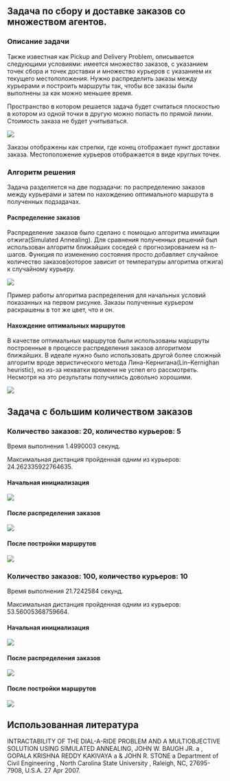 ## Задача по сбору и доставке заказов со множеством агентов.
### Описание задачи
Также известная как Pickup and Delivery Problem, описывается следующими условиями: имеется множество заказов, с указанием точек сбора и точек доставки и множество курьеров с указанием их текущего местоположения. Нужно распределить заказы между курьерами и построить маршруты так, чтобы все заказы были выполнены за как можно меньшее время.

Пространство в котором решается задача будет считаться плоскостью в котором из одной точки в другую можно попасть по прямой линии. Стоимость заказа не будет учитываться.

![](img/initial_example.png)

Заказы отображены как стрелки, где конец отображает пункт доставки заказа. Местоположение курьеров отображается в виде круглых точек.
### Алгоритм решения
Задача разделяется на две подзадачи: по распределению заказов между курьерами и затем по нахождению оптимального маршрута в полученных подзадачах.

#### Распределение заказов
Распределение заказов было сделано с помощью алгоритма имитации отжига(Simulated Annealing). Для сравнения полученных решений был использован алгоритм ближайших соседей с прогнозированием на n-шагов. Функция по изменению состояния просто добавляет случайное количество заказов(которое зависит от температуры алгоритма отжига) к случайному курьеру.

![](img/optimal_example.png)

Пример работы алгоритма распределения для начальных условий показанных на первом рисунке. Заказы полученные курьером раскрашены в тот же цвет, что и он.

#### Нахождение оптимальных маршрутов
В качестве оптимальных маршрутов были использованы маршруты построенные в процессе распределения заказов алгоритмом ближайших. В идеале нужно было использовать другой более сложный алгоритм вроде эвристического метода Лина-Кернигана(Lin–Kernighan heuristic), но из-за нехватки времени не успел его рассмотреть. Несмотря на это результаты получились довольно хорошими.

![](img/routes_example.png)

## Задача с большим количеством заказов
### Количество заказов: 20, количество курьеров: 5
Время выполнения 1.4990003 секунд.

Максимальная дистанция пройденная одним из курьеров: 24.262335922764635. 

#### Начальная инициализация
![](img/initial_example_1.png)

#### После распределения заказов
![](img/optimal_example_1.png)

#### После постройки маршрутов
![](img/routes_example_1.png)

### Количество заказов: 100, количество курьеров: 10
Время выполнения 21.7242584 секунд.

Максимальная дистанция пройденная одним из курьеров: 53.56005368759664.

#### Начальная инициализация
![](img/initial_example_2.png)

#### После распределения заказов
![](img/initial_example_2.png)

#### После постройки маршрутов
![](img/routes_example_2.png)

## Использованная литература
INTRACTABILITY OF THE DIAL-A-RIDE PROBLEM AND A MULTIOBJECTIVE SOLUTION USING SIMULATED ANNEALING, JOHN W. BAUGH JR. a , GOPALA KRISHNA REDDY KAKIVAYA a & JOHN R. STONE a Department of Civil Engineering , North Carolina State University , Raleigh, NC, 27695-7908, U.S.A. 27 Apr 2007.
